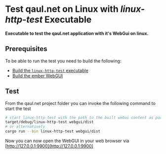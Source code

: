 # Test qaul.net on Linux with *linux-http-test* Executable

**Executable to test the qaul.net application with it's WebGui on linux.**

## Prerequisites

To be able to run the test you need to build the following:

* [Build the `linux-http-test` executable](../install/linux.md)
* [Build the ember WebGUI](../technical/webgui/install.md)


## Test

From the qaul.net project folder you can invoke the following command to start the test

```bash
# start linux-http-test with the path to the built webui content as parameter.
target/debug/linux-http-test webgui/dist
# or alternatively
cargo run --bin linux-http-test webgui/dist
```


Now you can now open the WebGUI in your web browser via [http://127.0.0.1:9900](http://127.0.0.1:9900)
